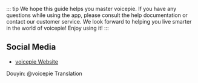 ::: tip We hope this guide helps you master voicepie. If you have any questions while using the app, please consult the help documentation or contact our customer service. We look forward to helping you live smarter in the world of voicepie! Enjoy using it!
:::

## Social Media

- [voicepie Website](https://www.kikago.ai/ '按住Ctrl点击跳转官网')

Douyin: @voicepie Translation

